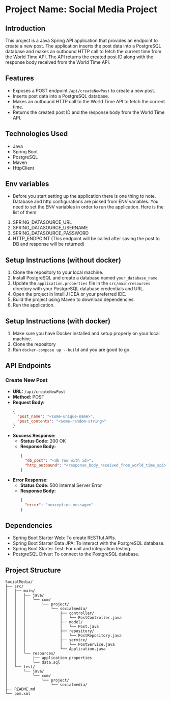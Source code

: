 # Project Name: Social Media Project

## Introduction
This project is a Java Spring API application that provides an endpoint to create a new post. The application inserts the post data into a PostgreSQL database and makes an outbound HTTP call to fetch the current time from the World Time API. The API returns the created post ID along with the response body received from the World Time API.

## Features
- Exposes a POST endpoint `/api/createNewPost` to create a new post.
- Inserts post data into a PostgreSQL database.
- Makes an outbound HTTP call to the World Time API to fetch the current time.
- Returns the created post ID and the response body from the World Time API.

## Technologies Used
- Java
- Spring Boot
- PostgreSQL
- Maven
- HttpClient

## Env variables
- Before you start setting up the application there is one thing to note. Database and http configurations are picked from
  ENV variables. You need to set the ENV variables in order to run the application. Here is the list of them:
1. SPRING_DATASOURCE_URL
2. SPRING_DATASOURCE_USERNAME
3. SPRING_DATASOURCE_PASSWORD
4. HTTP_ENDPOINT (This endpoint will be called after saving the post to DB and response will be returned)

## Setup Instructions (without docker)
1. Clone the repository to your local machine.
2. Install PostgreSQL and create a database named `your_database_name`.
3. Update the `application.properties` file in the `src/main/resources` directory with your PostgreSQL database credentials and URL.
4. Open the project in IntelliJ IDEA or your preferred IDE.
5. Build the project using Maven to download dependencies.
6. Run the application.

## Setup Instructions (with docker)
1. Make sure you have Docker installed and setup properly on your local machine.
2. Clone the repository
3. Run `docker-compose up --build` and you are good to go.

## API Endpoints
### Create New Post
- **URL:** `/api/createNewPost`
- **Method:** POST
- **Request Body:**
  ```json
  {
    "post_name": "<some-unique-name>",
    "post_contents": "<some-random-string>"
  }
  ```
- **Success Response:**
  - **Status Code:** 200 OK
  - **Response Body:**
    ```json
    {
      "db_post": "<db row with id>",
      "http_outbound": "<response_body_received_from_world_time_api>"
    }
    ```
- **Error Response:**
  - **Status Code:** 500 Internal Server Error
  - **Response Body:**
    ```json
    {
      "error": "<exception_message>"
    }
    ```

## Dependencies
- Spring Boot Starter Web: To create RESTful APIs.
- Spring Boot Starter Data JPA: To interact with the PostgreSQL database.
- Spring Boot Starter Test: For unit and integration testing.
- PostgreSQL Driver: To connect to the PostgreSQL database.

## Project Structure
```
SocialMedia/
├── src/
│   ├── main/
│   │   ├── java/
│   │   │   └── com/
│   │   │       └── project/
│   │   │           └── socialmedia/
│   │   │               ├── controller/
│   │   │               │   └── PostController.java
│   │   │               ├── model/
│   │   │               │   └── Post.java
│   │   │               ├── repository/
│   │   │               │   └── PostRepository.java
│   │   │               ├── service/
│   │   │               │   └── PostService.java
│   │   │               └── Application.java
│   │   └── resources/
│   │       ├── application.properties
│   │       └── data.sql
│   └── test/
│       └── java/
│           └── com/
│               └── project/
│                   └── socialmedia/
├── README.md
└── pom.xml
```
